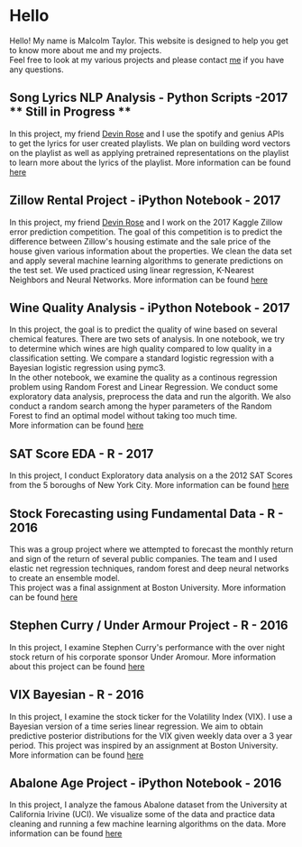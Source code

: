 # Hello 

Hello! My name is Malcolm Taylor. This website is designed to help you get to know more about me and my projects.  
Feel free to look at my various projects and please contact [me](malctaylor15@gmail.com) if you have any questions.  

## Song Lyrics NLP Analysis - Python Scripts -2017 ** Still in Progress ** 

In this project, my friend [Devin Rose](https://github.com/trackoverxc/) and I use the spotify and genius APIs to get the lyrics for user created playlists. 
We plan on building word vectors on the playlist as well as applying pretrained representations on the playlist to learn more about the lyrics of the playlist. More information can be found [here](https://github.com/malctaylor15/Song_Lyrics_NLP)


## Zillow Rental Project - iPython Notebook - 2017 

In this project, my friend [Devin Rose](https://github.com/trackoverxc/) and I work on the 2017 Kaggle Zillow error prediction competition. The goal of this competition is to predict the difference between Zillow's housing estimate and the sale price of the house given various information about the properties. We clean the data set and apply several machine learning algorithms to generate predictions on the test set. We used practiced using linear regression, K-Nearest Neighbors and Neural Networks. 
More information can be found [here](https://github.com/trackoverxc/Zillow_Kaggle)


## Wine Quality Analysis - iPython Notebook - 2017
In this project, the goal is to predict the quality of wine based on several chemical features. There are two sets of analysis. In one notebook, we try to determine which wines are high quality compared to low quality in a classification setting. We compare a standard logistic regression with a Bayesian logistic regression using pymc3.  
In the other notebook, we examine the quality as a continous regression problem using Random Forest and Linear Regression. We conduct some exploratory data analysis, preprocess the data and run the algorith. We also conduct a random search among the hyper parameters of the Random Forest to find an optimal model without taking too much time.  
More information can be found [here](https://malctaylor15.github.io/Wine_Quality/)


## SAT Score EDA - R - 2017 

In this project, I conduct Exploratory data analysis on a the 2012 SAT Scores from the 5 boroughs of New York City. More information can be found [here](https://malctaylor15.github.io/NYC_SAT_Scores_2012/)

## Stock Forecasting using Fundamental Data - R - 2016

This was a group project where we attempted to forecast the monthly return and sign of the return of several public companies. 
The team and I used elastic net regression techniques, random forest and deep neural networks to create an ensemble model.  
This project was a final assignment at Boston University. More information can be found [here](https://github.com/malctaylor15/MF850_Computational_Finance_Final)

## Stephen Curry / Under Armour Project - R - 2016 

In this project, I examine Stephen Curry's performance with the over night stock return of his corporate sponsor Under Aromour. More information about this project can be found [here](https://malctaylor15.github.io/NBA_Project/)

## VIX Bayesian - R - 2016

In this project, I examine the stock ticker for the Volatility Index (VIX). I use a Bayesian version of a time series linear regression. 
We aim to obtain predictive posterior distributions for the VIX given weekly data over a 3 year period. 
This project was inspired by an assignment at Boston University. More information can be found [here](https://malctaylor15.github.io/VIX_Bayesian/)

## Abalone Age Project - iPython Notebook - 2016 

In this project, I analyze the famous Abalone dataset from the University at California Irivine (UCI). We visualize some of the data and practice data cleaning and running a few machine learning algorithms on the data. 
More information can be found [here](https://malctaylor15.github.io/Abalones_Age/)





